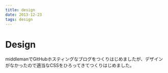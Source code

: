 ```yaml
---
title: design
date: 2013-12-23
tags: design
---
```


# Design

middlemanでGitHubホスティングなブログをつくりはじめましたが、デザインがなかったので適当なCSSをひろってきてつくりはじめました。
